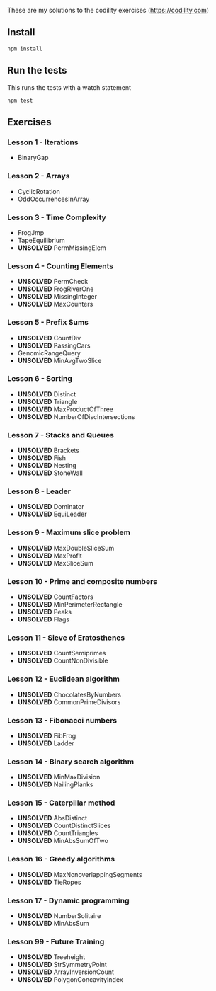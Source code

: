 These are my solutions to the codility exercises (https://codility.com)

## Install

    npm install

## Run the tests
This runs the tests with a watch statement

    npm test

## Exercises

### Lesson 1 - Iterations
- BinaryGap

### Lesson 2 - Arrays
- CyclicRotation
- OddOccurrencesInArray

### Lesson 3 - Time Complexity
- FrogJmp
- TapeEquilibrium
- **UNSOLVED** PermMissingElem

### Lesson 4 - Counting Elements
- **UNSOLVED** PermCheck
- **UNSOLVED** FrogRiverOne
- **UNSOLVED** MissingInteger
- **UNSOLVED** MaxCounters

### Lesson 5 - Prefix Sums
- **UNSOLVED** CountDiv
- **UNSOLVED** PassingCars
- GenomicRangeQuery
- **UNSOLVED** MinAvgTwoSlice

### Lesson 6 - Sorting
- **UNSOLVED** Distinct
- **UNSOLVED** Triangle
- **UNSOLVED** MaxProductOfThree
- **UNSOLVED** NumberOfDiscIntersections

### Lesson 7 - Stacks and Queues
- **UNSOLVED** Brackets
- **UNSOLVED** Fish
- **UNSOLVED** Nesting
- **UNSOLVED** StoneWall

### Lesson 8 - Leader
- **UNSOLVED** Dominator
- **UNSOLVED** EquiLeader

### Lesson 9 - Maximum slice problem
- **UNSOLVED** MaxDoubleSliceSum
- **UNSOLVED** MaxProfit
- **UNSOLVED** MaxSliceSum

### Lesson 10 - Prime and composite numbers
- **UNSOLVED** CountFactors
- **UNSOLVED** MinPerimeterRectangle
- **UNSOLVED** Peaks
- **UNSOLVED** Flags

### Lesson 11 - Sieve of Eratosthenes
- **UNSOLVED** CountSemiprimes
- **UNSOLVED** CountNonDivisible

### Lesson 12 - Euclidean algorithm
- **UNSOLVED** ChocolatesByNumbers
- **UNSOLVED** CommonPrimeDivisors

### Lesson 13 - Fibonacci numbers
- **UNSOLVED** FibFrog
- **UNSOLVED** Ladder

### Lesson 14 - Binary search algorithm
- **UNSOLVED** MinMaxDivision
- **UNSOLVED** NailingPlanks

### Lesson 15 - Caterpillar method
- **UNSOLVED** AbsDistinct
- **UNSOLVED** CountDistinctSlices
- **UNSOLVED** CountTriangles
- **UNSOLVED** MinAbsSumOfTwo

### Lesson 16 - Greedy algorithms
- **UNSOLVED** MaxNonoverlappingSegments
- **UNSOLVED** TieRopes

### Lesson 17 - Dynamic programming
- **UNSOLVED** NumberSolitaire
- **UNSOLVED** MinAbsSum

### Lesson 99 - Future Training
- **UNSOLVED** Treeheight
- **UNSOLVED** StrSymmetryPoint
- **UNSOLVED** ArrayInversionCount
- **UNSOLVED** PolygonConcavityIndex
